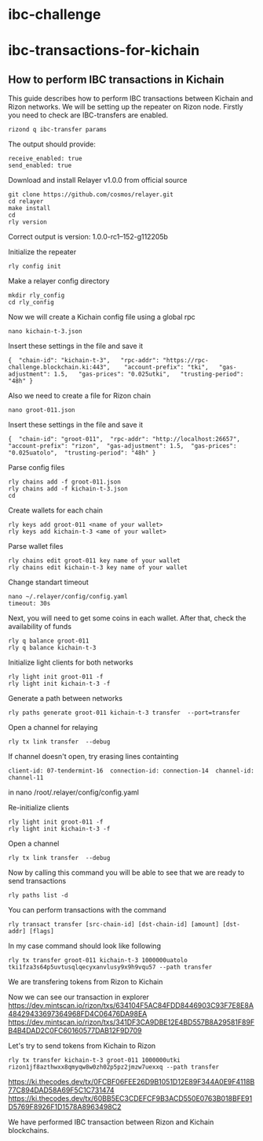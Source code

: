 # ibc-challenge

# ibc-transactions-for-kichain
## How to perform IBC transactions in Kichain

This guide describes how to perform IBC transactions between Kichain and Rizon networks. 
We will be setting up the repeater on Rizon node.
Firstly you need to check are IBC-transfers are enabled.
```
rizond q ibc-transfer params
```
The output should provide:
```
receive_enabled: true 
send_enabled: true  
```
Download and install Relayer v1.0.0 from official source
```
git clone https://github.com/cosmos/relayer.git
cd relayer
make install
cd
rly version
```
Correct output is version: 1.0.0-rc1–152-g112205b

Initialize the repeater
```
rly config init
```
Make a relayer config directory
```
mkdir rly_config
cd rly_config
```
Now we will create a Kichain config file using a global rpc
```
nano kichain-t-3.json
```
Insert these settings in the file and save it
```
{  "chain-id": "kichain-t-3",   "rpc-addr": "https://rpc-challenge.blockchain.ki:443",    "account-prefix": "tki",   "gas-adjustment": 1.5,   "gas-prices": "0.025utki",   "trusting-period": "48h" }  
```
Also we need to create a file for Rizon chain
```
nano groot-011.json
```
Insert these settings in the file and save it
```
{  "chain-id": "groot-011",  "rpc-addr": "http://localhost:26657",   "account-prefix": "rizon",  "gas-adjustment": 1.5,  "gas-prices": "0.025uatolo",  "trusting-period": "48h" }
```
Parse config files
```
rly chains add -f groot-011.json
rly chains add -f kichain-t-3.json
cd
```
Create wallets for each chain
```
rly keys add groot-011 <name of your wallet> 
rly keys add kichain-t-3 <ame of your wallet>
```
Parse wallet files
```
rly chains edit groot-011 key name of your wallet
rly chains edit kichain-t-3 key name of your wallet
```
Change standart timeout
```
nano ~/.relayer/config/config.yaml
timeout: 30s  
```
Next, you will need to get some coins in each wallet. After that, check the availability of funds
```
rly q balance groot-011
rly q balance kichain-t-3
```
Initialize light clients for both networks
```
rly light init groot-011 -f
rly light init kichain-t-3 -f
```
Generate a path between networks 
```
rly paths generate groot-011 kichain-t-3 transfer  --port=transfer
```
Open a channel for relaying 
```
rly tx link transfer  --debug
```
If channel doesn't open, try erasing lines containting
```
client-id: 07-tendermint-16  connection-id: connection-14  channel-id: channel-11
```
in nano /root/.relayer/config/config.yaml

Re-initialize clients
```
rly light init groot-011 -f
rly light init kichain-t-3 -f
```
Open a channel
```
rly tx link transfer  --debug
```
Now by calling this command you will be able to see that we are ready to send transactions
```
rly paths list -d
```
You can perform transactions with the command
```
rly transact transfer [src-chain-id] [dst-chain-id] [amount] [dst-addr] [flags] 
```
In my case command should look like following
```
rly tx transfer groot-011 kichain-t-3 1000000uatolo tki1fza3s64p5uvtusqlqecyxanvlusy9x9h9vqu57 --path transfer
```
We are transfering tokens from Rizon to Kichain
  
Now we can see our transaction in explorer
https://dev.mintscan.io/rizon/txs/634104F5AC84FDD8446903C93F7E8E8A48429433697364968FD4C06476DA98EA
https://dev.mintscan.io/rizon/txs/341DF3CA9DBE12E4BD557B8A29581F89FB4B4DAD2C0FC60160577DAB12F9D709

Let's try to send tokens from Kichain to Rizon

```
rly tx transfer kichain-t-3 groot-011 1000000utki rizon1jf8azthwxx8qmyqw8w0zh02p5pz2jmzw7uexxq --path transfer            
```
https://ki.thecodes.dev/tx/0FCBF06FEE26D9B1051D12E89F344A0E9F4118B77C894DAD58A69F5C1C731474
https://ki.thecodes.dev/tx/60BB5EC3CDEFCF9B3ACD550E0763B018BFE91D5769F8926F1D1578A8963498C2
  
We have performed IBC transaction between Rizon and Kichain blockchains.
